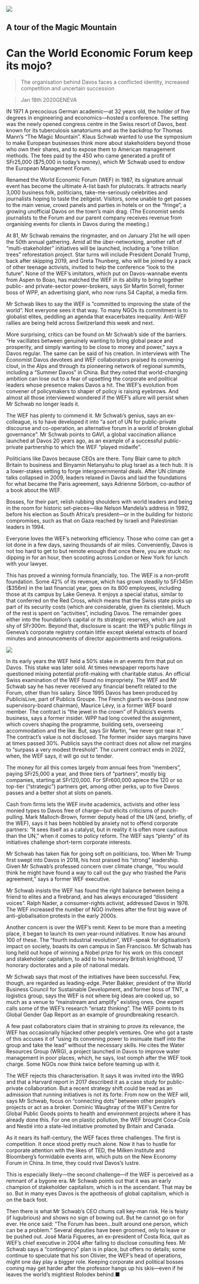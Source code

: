 ![](./images/20200118_WBP001_0.jpg)

## A tour of the Magic Mountain

# Can the World Economic Forum keep its mojo?

> The organisation behind Davos faces a conflicted identity, increased competition and uncertain succession

> Jan 18th 2020GENEVA

IN 1971 A precocious German academic—at 32 years old, the holder of five degrees in engineering and economics—hosted a conference. The setting was the newly opened congress centre in the Swiss resort of Davos, best known for its tuberculosis sanatoriums and as the backdrop for Thomas Mann’s “The Magic Mountain”. Klaus Schwab wanted to use the symposium to make European businesses think more about stakeholders beyond those who own their shares, and to expose them to American management methods. The fees paid by the 450 who came generated a profit of SFr25,000 ($75,000 in today’s money), which Mr Schwab used to endow the European Management Forum.

Renamed the World Economic Forum (WEF) in 1987, its signature annual event has become the ultimate A-list bash for plutocrats. It attracts nearly 3,000 business folk, politicians, take-me-seriously celebrities and journalists hoping to taste the zeitgeist. Visitors, some unable to get passes to the main venue, crowd panels and parties in hotels or on the “fringe”, a growing unofficial Davos on the town’s main drag. (The Economist sends journalists to the Forum and our parent company receives revenue from organising events for clients in Davos during the meeting.)

At 81, Mr Schwab remains the ringmaster, and on January 21st he will open the 50th annual gathering. Amid all the über-networking, another raft of “multi-stakeholder” initiatives will be launched, including a “one trillion trees” reforestation project. Star turns will include President Donald Trump, back after skipping 2019, and Greta Thunberg, who will be joined by a pack of other teenage activists, invited to help the conference “look to the future”. None of the WEF’s imitators, which put on Davos-wannabe events from Aspen to Boao, has matched the WEF in its ability to bring together public- and private-sector power-brokers, says Sir Martin Sorrell, former boss of WPP, an advertising giant, who now runs S4 Capital, a media firm.

Mr Schwab likes to say the WEF is “committed to improving the state of the world”. Not everyone sees it that way. To many NGOs its commitment is to globalist elites, peddling an agenda that exacerbates inequality. Anti-WEF rallies are being held across Switzerland this week and next.

More surprising, critics can be found on Mr Schwab’s side of the barriers. “He vacillates between genuinely wanting to bring global peace and prosperity, and simply wanting to be close to money and power,” says a Davos regular. The same can be said of his creation. In interviews with The Economist Davos devotees and WEF collaborators praised its convening clout, in the Alps and through its pioneering network of regional summits, including a “Summer Davos” in China. But they noted that world-changing ambition can lose out to a fear of upsetting the corporate and political leaders whose presence makes Davos a hit. The WEF’s evolution from convener of policymakers to shaper of policy is raising eyebrows. And almost all those interviewed wondered if the WEF’s allure will persist when Mr Schwab no longer leads it.

The WEF has plenty to commend it. Mr Schwab’s genius, says an ex-colleague, is to have developed it into “a sort of UN for public-private discourse and co-operation, an alternative forum in a world of broken global governance”. Mr Schwab points to GAVI, a global vaccination alliance launched at Davos 20 years ago, as an example of a successful public-private partnership to which the WEF “played midwife”.

Politicians like Davos because CEOs are there. Tony Blair came to pitch Britain to business and Binyamin Netanyahu to plug Israel as a tech hub. It is a lower-stakes setting to forge intergovernmental deals. After UN climate talks collapsed in 2009, leaders relaxed in Davos and laid the foundations for what became the Paris agreement, says Adrienne Sörbom, co-author of a book about the WEF.



Bosses, for their part, relish rubbing shoulders with world leaders and being in the room for historic set-pieces—like Nelson Mandela’s address in 1992, before his election as South Africa’s president—or in the building for historic compromises, such as that on Gaza reached by Israeli and Palestinian leaders in 1994.

Everyone loves the WEF’s networking efficiency. Those who come can get a lot done in a few days, saving thousands of air miles. Conveniently, Davos is not too hard to get to but remote enough that once there, you are stuck: no dipping in for an hour, then scooting across London or New York for lunch with your lawyer.

This has proved a winning formula financially, too. The WEF is a non-profit foundation. Some 42% of its revenue, which has grown steadily to SFr345m ($356m) in the last financial year, goes on its 800 employees, including those at its campus by Lake Geneva. It enjoys a special status, similar to that conferred on the Red Cross, which means that the Swiss state picks up part of its security costs (which are considerable, given its clientele). Much of the rest is spent on “activities”, including Davos. The remainder goes either into the foundation’s capital or its strategic reserves, which are just shy of SFr300m. Beyond that, disclosure is scant: the WEF’s public filings in Geneva’s corporate registry contain little except skeletal extracts of board minutes and announcements of director appointments and resignations.

![](./images/20200118_WBC275.png)

In its early years the WEF held a 50% stake in an events firm that put on Davos. This stake was later sold. At times newspaper reports have questioned mixing potential profit-making with charitable status. An official Swiss examination of the WEF found no impropriety. The WEF and Mr Schwab say he has never received any financial benefit related to the Forum, other than his salary. Since 1995 Davos has been produced by PublicisLive, part of Publicis Groupe. The French giant’s ex-boss (and now supervisory-board chairman), Maurice Lévy, is a former WEF board member. The contract is “the jewel in the crown” of Publicis’s events business, says a former insider. WPP had long coveted the assignment, which covers shaping the programme, building sets, overseeing accommodation and the like. But, says Sir Martin, “we never got near it.” The contract’s value is not disclosed. The former insider says margins have at times passed 30%. Publicis says the contract does not allow net margins to “surpass a very modest threshold”. The current contract ends in 2022, when, the WEF says, it will go out to tender.

The money for all this comes largely from annual fees from “members”, paying SFr25,000 a year, and three tiers of “partners”, mostly big companies, starting at SFr120,000. For SFr600,000 apiece the 120 or so top-tier (“strategic”) partners get, among other perks, up to five Davos passes and a better shot at slots on panels.

Cash from firms lets the WEF invite academics, activists and other less monied types to Davos free of charge—but elicits criticisms of punch-pulling. Mark Malloch-Brown, former deputy head of the UN (and, briefly, of the WEF), says it has been hobbled by anxiety not to offend corporate partners: “It sees itself as a catalyst, but in reality it is often more cautious than the UN,” when it comes to policy reform. The WEF says “plenty” of its initiatives challenge short-term corporate interests.

Mr Schwab has taken flak for going soft on politicians, too. When Mr Trump first swept into Davos in 2018, his host praised his “strong” leadership. Given Mr Schwab’s professed concern over climate change, “You would think he might have found a way to call out the guy who trashed the Paris agreement,” says a former WEF executive.

Mr Schwab insists the WEF has found the right balance between being a friend to elites and a firebrand, and has always encouraged “dissident voices”. Ralph Nader, a consumer-rights activist, addressed Davos in 1976. The WEF increased the number of NGO invitees after the first big wave of anti-globalisation protests in the early 2000s.

Another concern is over the WEF’s remit. Keen to be more than a meeting place, it began to launch its own year-round initiatives. It now has around 100 of these. The “fourth industrial revolution”, WEF-speak for digitisation’s impact on society, boasts its own campus in San Francisco. Mr Schwab has long held out hope of winning a Nobel prize for his work on this concept and stakeholder capitalism, to add to his honorary British knighthood, 17 honorary doctorates and a pile of national medals.

Mr Schwab says that most of the initiatives have been successful. Few, though, are regarded as leading-edge. Peter Bakker, president of the World Business Council for Sustainable Development, and former boss of TNT, a logistics group, says the WEF is not where big ideas are cooked up, so much as a venue to “mainstream and amplify” existing ones. One expert calls some of the WEF’s research “ersatz thinking”. The WEF points to its Global Gender Gap Report as an example of groundbreaking research.

A few past collaborators claim that in straining to prove its relevance, the WEF has occasionally hijacked other people’s ventures. One who got a taste of this accuses it of “using its convening power to insinuate itself into the group and take the lead” without the necessary skills. He cites the Water Resources Group (WRG), a project launched in Davos to improve water management in poor places, which, he says, lost oomph after the WEF took charge. Some NGOs now think twice before teaming up with it.

The WEF rejects this characterisation. It says it was invited into the WRG and that a Harvard report in 2017 described it as a case study for public-private collaboration. But a recent strategy shift could be read as an admission that running initiatives is not its forte. From now on the WEF will, says Mr Schwab, focus on “connecting dots” between other people’s projects or act as a broker. Dominic Waughray of the WEF’s Centre for Global Public Goods points to health and environment projects where it has already done this. For one on plastic pollution, the WEF brought Coca-Cola and Nestlé into a state-led initiative promoted by Britain and Canada.

As it nears its half-century, the WEF faces three challenges. The first is competition. It once stood pretty much alone. Now it has to hustle for corporate attention with the likes of TED, the Milken Institute and Bloomberg’s formidable events arm, which puts on the New Economy Forum in China. In time, they could rival Davos’s lustre.

This is especially likely—the second challenge—if the WEF is perceived as a remnant of a bygone era. Mr Schwab points out that it was an early champion of stakeholder capitalism, which is in the ascendant. That may be so. But in many eyes Davos is the apotheosis of global capitalism, which is on the back foot.

Then there is what Mr Schwab’s CEO chums call key-man risk. He is feisty (if lugubrious) and shows no sign of bowing out. But he cannot go on for ever. He once said: “The Forum has been...built around one person, which can be a problem.” Several deputies have been groomed, only to leave or be pushed out. José María Figueres, an ex-president of Costa Rica, quit as WEF’s chief executive in 2004 after failing to disclose consulting fees. Mr Schwab says a “contingency” plan is in place, but offers no details; some continue to speculate that his son Olivier, the WEF’s head of operations, might one day play a bigger role. Keeping corporate and political bosses coming may get harder after the professor hangs up his skis—even if he leaves the world’s mightiest Rolodex behind.■